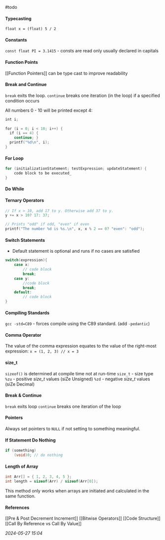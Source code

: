 #todo 
#### Typecasting
`float x = (float) 5 / 2`
#### Constants
`const float PI = 3.1415` - consts are read only usually declared in capitals
#### Function Points
[[Function Pointers]] can be type cast to improve readability
#### Break and Continue
`break` exits the loop.
`continue` breaks one iteration (in the loop) if a specified condition occurs

All numbers 0 - 10 will be printed except 4:
```C
int i;  
  
for (i = 0; i < 10; i++) {
  if (i == 4) {
    continue; }  
  printf("%d\n", i);  
}
```
#### For Loop
```C
for (initializationStatement; testExpression; updateStatement) {
	code block to be executed_  
}
```
#### Do While
#### Ternary Operators
```C
// If x > 10, add 17 to y. Otherwise add 37 to y.
y += x > 10? 17: 37;

// Prints "odd" if odd, "even" if even
printf("The number %d is %s.\n", x, x % 2 == 0? "even": "odd");
```
#### Switch Statements
- Default statement is optional and runs if no cases are satisfied
```C
switch(expression){
	case x:
		// code block
		break;
	case y:
		//code block
		break;
	default:
		// code block
}
```
#### Compiling Standards
`gcc -std=C89` - forces compile using the C89 standard. (add `-pedantic`)
#### Comma Operator
The value of the comma expression equates to the value of the right-most expression:
`x = (1, 2, 3) // x = 3`
#### size_t
`sizeof()` is determined at compile time not at run-time
`size_t` - size type
`%zu` - positive _size_t_ values (siZe Unsigned)
`%zd` - negative _size_t_ values (siZe Decimal)
#### Break & Continue
`break` exits loop
`continue` breaks one iteration of the loop
#### Pointers
Always set pointers to `NULL` if not setting to something meaningful.
#### If Statement Do Nothing
```C
if (something)
	(void)0; // do nothing
```
#### Length of Array
```C
int Arr[] = { 1, 2, 3, 4, 5 };
int length = sizeof(Arr) / sizeof(Arr[0]);
```
This method only works when arrays are initiated and calculated in the same function.
#### References
[[Pre & Post Decrement Increment]]
[[Bitwise Operators]]
[[Code Structure]]
[[Call By Reference vs Call By Value]]

_2024-05-27 15:04_